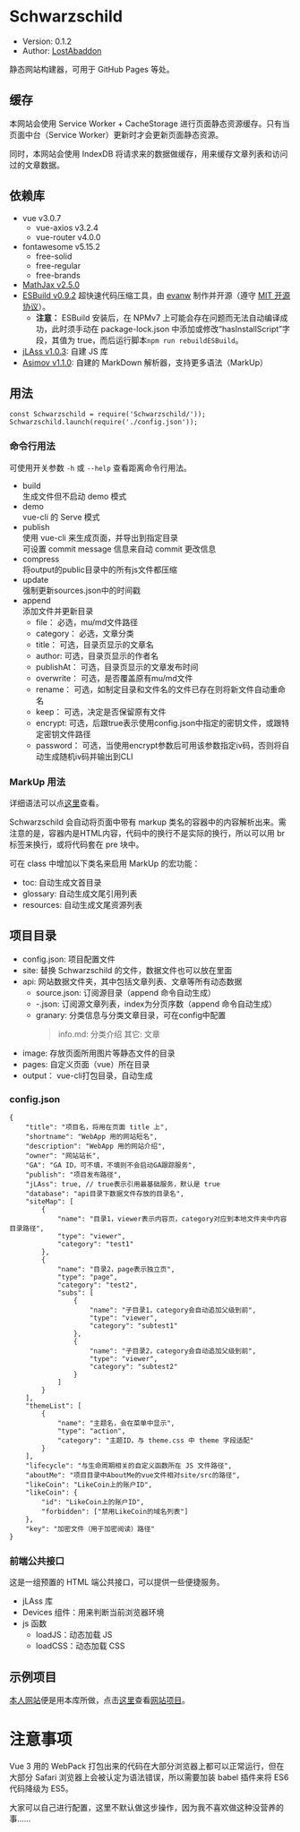 # Schwarzschild

-	Version: 0.1.2
-	Author: [LostAbaddon](lostabaddon@gmail.com)

静态网站构建器，可用于 GitHub Pages 等处。

## 缓存

本网站会使用 Service Worker + CacheStorage 进行页面静态资源缓存。只有当页面中台（Service Worker）更新时才会更新页面静态资源。

同时，本网站会使用 IndexDB 将请求来的数据做缓存，用来缓存文章列表和访问过的文章数据。

## 依赖库

-	vue v3.0.7
	+	vue-axios v3.2.4
	+	vue-router v4.0.0
-	fontawesome v5.15.2
	+	free-solid
	+	free-regular
	+	free-brands
-	[MathJax v2.5.0](https://www.mathjax.org/mathjax-v2-5-now-available/)
-	[ESBuild v0.9.2](https://github.com/evanw/esbuild)
	超快速代码压缩工具，由 [evanw](https://github.com/evanw) 制作并开源（遵守 [MIT 开源协议](https://github.com/evanw/esbuild/blob/master/LICENSE.md)）。
	+	**注意：**
		ESBuild 安装后，在 NPMv7 上可能会存在问题而无法自动编译成功，此时须手动在 package-lock.json 中添加或修改“hasInstallScript”字段，其值为 true，而后运行脚本`npm run rebuildESBuild`。
-	[jLAss v1.0.3](https://github.com/LostAbaddon/jLAss): 自建 JS 库
-	[Asimov v1.1.0](https://github.com/LostAbaddon/Asimov): 自建的 MarkDown 解析器，支持更多语法（MarkUp）

## 用法

```
const Schwarzschild = require('Schwarzschild/'));
Schwarzschild.launch(require('./config.json'));
```

### 命令行用法

可使用开关参数 `-h` 或 `--help` 查看距离命令行用法。

-	build<br>
	生成文件但不启动 demo 模式
-	demo<br>
	vue-cli 的 Serve 模式
-	publish<br>
	使用 vue-cli 来生成页面，并导出到指定目录<br>
	可设置 commit message 信息来自动 commit 更改信息
-	compress<br>
	将output的public目录中的所有js文件都压缩
-	update<br>
	强制更新sources.json中的时间戳
-	append<br>
	添加文件并更新目录
	+	file：	必选，mu/md文件路径
	+	category：	必选，文章分类
	+	title：	可选，目录页显示的文章名
	+	author:	可选，目录页显示的作者名
	+	publishAt：	可选，目录页显示的文章发布时间
	+	overwrite：	可选，是否覆盖原有mu/md文件
	+	rename：	可选，如制定目录和文件名的文件已存在则将新文件自动重命名
	+	keep：	可选，决定是否保留原有文件
	+	encrypt: 可选，后跟true表示使用config.json中指定的密钥文件，或跟特定密钥文件路径
	+	password： 可选，当使用encrypt参数后可用该参数指定iv码，否则将自动生成随机iv码并输出到CLI

### MarkUp 用法

详细语法可以点[这里](https://github.com/LostAbaddon/Asimov/blob/main/demo.mu)查看。

Schwarzschild 会自动将页面中带有 markup 类名的容器中的内容解析出来。需注意的是，容器内是HTML内容，代码中的换行不是实际的换行，所以可以用 br 标签来换行，或将代码套在 pre 块中。

可在 class 中增加以下类名来启用 MarkUp 的宏功能：

-	toc: 自动生成文首目录
-	glossary: 自动生成文尾引用列表
-	resources: 	自动生成文尾资源列表

## 项目目录

-	config.json:					项目配置文件
-	site:							替换 Schwarzschild 的文件，数据文件也可以放在里面
-	api:							网站数据文件夹，其中包括文章列表、文章等所有动态数据
	+	source.json:				订阅源目录（append 命令自动生成）
	+	<username>-<index>.json:	订阅源文章列表，index为分页序数（append 命令自动生成）
	+	granary:					分类信息与分类文章目录，可在config中配置
		>	info.md:				分类介绍
		>	其它:					文章
-	image:	存放页面所用图片等静态文件的目录
-	pages:	自定义页面（vue）所在目录
-	output：	vue-cli打包目录，自动生成

### config.json

```
{
	"title": "项目名，将用在页面 title 上",
	"shortname": "WebApp 用的网站短名",
	"description": "WebApp 用的网站介绍",
	"owner": "网站站长",
	"GA": "GA ID，可不填，不填则不会启动GA跟踪服务",
	"publish": "项目发布路径",
	"jLAss": true, // true表示引用最基础服务，默认是 true
	"database": "api目录下数据文件存放的目录名",
	"siteMap": [
		{
			"name": "目录1，viewer表示内容页，category对应到本地文件夹中内容目录路径",
			"type": "viewer",
			"category": "test1"
		},
		{
			"name": "目录2，page表示独立页",
			"type": "page",
			"category": "test2",
			"subs": [
				{
					"name": "子目录1，category会自动追加父级到前",
					"type": "viewer",
					"category": "subtest1"
				},
				{
					"name": "子目录2，category会自动追加父级到前",
					"type": "viewer",
					"category": "subtest2"
				}
			]
		}
	],
	"themeList": [
		{
			"name": "主题名，会在菜单中显示",
			"type": "action",
			"category": "主题ID，与 theme.css 中 theme 字段适配"
		}
	],
	"lifecycle": "与生命周期相关的自定义函数所在 JS 文件路径",
	"aboutMe": "项目目录中AboutMe的vue文件相对site/src的路径",
	"likeCoin": "LikeCoin上的账户ID",
	"likeCoin": {
		"id": "LikeCoin上的账户ID",
		"forbidden": ["禁用LikeCoin的域名列表"]
	},
	"key": "加密文件（用于加密阅读）路径"
}
```

### 前端公共接口

这是一组预置的 HTML 端公共接口，可以提供一些便捷服务。

-	jLAss 库
-	Devices 组件：用来判断当前浏览器环境
-	js 函数
	+	loadJS：动态加载 JS
	+	loadCSS：动态加载 CSS

## 示例项目

[本人网站](https://lostabaddon.github.io/)便是用本库所做，点击[这里](https://github.com/LostAbaddon/LASiteBuilder)查看[网站项目](https://github.com/LostAbaddon/LASiteBuilder)。

# 注意事项

Vue 3 用的 WebPack 打包出来的代码在大部分浏览器上都可以正常运行，但在大部分 Safari 浏览器上会被认定为语法错误，所以需要加装 babel 插件来将 ES6 代码降级为 ES5。

大家可以自己进行配置，这里不默认做这步操作，因为我不喜欢做这种没营养的事……